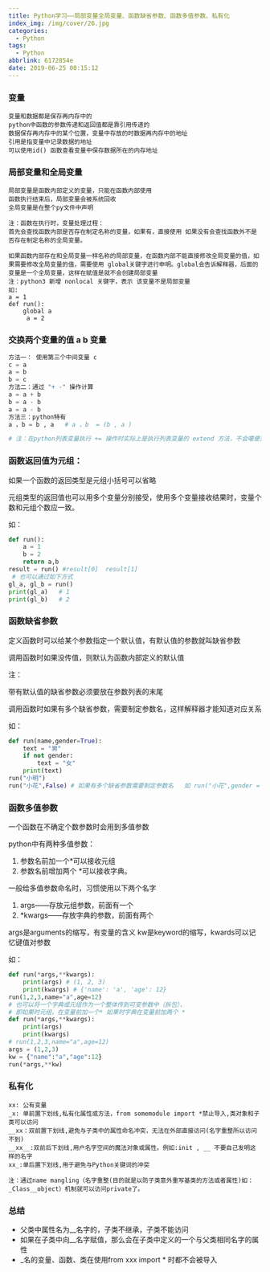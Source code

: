 ```yaml
---
title: Python学习——局部变量全局变量、函数缺省参数、函数多值参数、私有化
index_img: /img/cover/26.jpg
categories:
  - Python
tags:
  - Python
abbrlink: 6172854e
date: 2019-06-25 00:15:12
---
```

### 变量
```
变量和数据都是保存再内存中的
python中函数的参数传递和返回值都是靠引用传递的
数据保存再内存中的某个位置，变量中存放的时数据再内存中的地址
引用是指变量中记录数据的地址
可以使用id() 函数查看变量中保存数据所在的内存地址
```
### 局部变量和全局变量
```
局部变量是函数内部定义的变量，只能在函数内部使用
函数执行结束后，局部变量会被系统回收
全局变量是在整个py文件中声明

注：函数在执行时，变量处理过程：
首先会查找函数内部是否存在制定名称的变量，如果有，直接使用 如果没有会查找函数外不是否存在制定名称的全局变量。

如果函数内部存在和全局变量一样名称的局部变量，在函数内部不能直接修改全局变量的值，如果需要修改全局变量的值，需要使用 global关键字进行申明。global会告诉解释器，后面的变量是一个全局变量，这样在赋值是就不会创建局部变量
注：python3 新增 nonlocal 关键字，表示 该变量不是局部变量
如:
a = 1
def run():
	global a
	 a = 2
```
### 交换两个变量的值 a b 变量
```python
方法一： 使用第三个中间变量 c 
c = a
a = b
b = c
方法二：通过 "+ -" 操作计算
a = a + b
b = a - b
a = a - b
方法三：python特有
a ，b = b , a   # a ，b  = (b , a )

# 注：在python列表变量执行 += 操作时实际上是执行列表变量的 extend 方法，不会噶便变量的引用
```
### 函数返回值为元组：
如果一个函数的返回类型是元组小括号可以省略

元组类型的返回值也可以用多个变量分别接受，使用多个变量接收结果时，变量个数和元组个数应一致。

如：
```python
def run():
	a = 1
	b = 2
	return a,b
result = run() #result[0]  result[1]
 # 也可以通过如下方式
gl_a, gl_b = run()
print(gl_a)   # 1
print(gl_b)   # 2
```
### 函数缺省参数
定义函数时可以给某个参数指定一个默认值，有默认值的参数就叫缺省参数

调用函数时如果没传值，则默认为函数内部定义的默认值

注：

带有默认值的缺省参数必须要放在参数列表的末尾

调用函数时如果有多个缺省参数，需要制定参数名，这样解释器才能知道对应关系

如：
```python
def run(name,gender=True):
	text = "男"
	if not gender:
		text = "女"
	print(text) 
run("小明")
run("小花",False) # 如果有多个缺省参数需要制定参数名   如 run("小花",gender = False)

```
### 函数多值参数
一个函数在不确定个数参数时会用到多值参数

python中有两种多值参数：
1. 参数名前加一个*可以接收元组
2. 参数名前增加两个 *可以接收字典。

一般给多值参数命名时，习惯使用以下两个名字
1. args——存放元组参数，前面有一个
2. *kwargs——存放字典的参数，前面有两个

args是arguments的缩写，有变量的含义
kw是keyword的缩写，kwards可以记忆键值对参数

如：
```python
def run(*args,**kwargs):
    print(args) # (1, 2, 3)
    print(kwargs) # {'name': 'a', 'age': 12}
run(1,2,3,name="a",age=12)
# 也可以将一个字典或元组作为一个整体传到可变参数中（拆包）、
# 即如果时元组，在变量前加一个* 如果时字典在变量前加两个 *
def run(*args,**kwargs):
    print(args)
    print(kwargs)
# run(1,2,3,name="a",age=12)
args = (1,2,3)
kw = {"name":"a","age":12}
run(*args,**kw)
```

### 私有化
```
xx: 公有变量
_x: 单前置下划线,私有化属性或方法，from somemodule import *禁止导入,类对象和子类可以访问
__xx：双前置下划线,避免与子类中的属性命名冲突，无法在外部直接访问(名字重整所以访问不到)
__xx__:双前后下划线,用户名字空间的魔法对象或属性。例如:init , __ 不要自己发明这样的名字
xx_:单后置下划线,用于避免与Python关键词的冲突

注：通过name mangling（名字重整(目的就是以防子类意外重写基类的方法或者属性)如：_Class__object）机制就可以访问private了。
```
### 总结
+ 父类中属性名为__名字的，子类不继承，子类不能访问
+ 如果在子类中向__名字赋值，那么会在子类中定义的一个与父类相同名字的属性
+ _名的变量、函数、类在使用from xxx import * 时都不会被导入